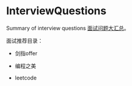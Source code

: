 # InterviewQuestions
Summary of interview questions [面试问题大汇总](./questions)。

面试推荐目录：

- 剑指offer

- 编程之美

- leetcode
